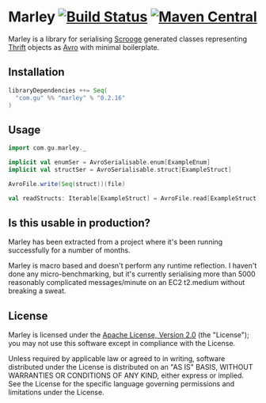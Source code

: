Marley [![Build Status](https://travis-ci.org/guardian/marley.svg?branch=master)](https://travis-ci.org/guardian/marley) [![Maven Central](https://maven-badges.herokuapp.com/maven-central/com.gu/marley_2.12/badge.svg)](https://maven-badges.herokuapp.com/maven-central/com.gu/marley_2.12)
======

Marley is a library for serialising [Scrooge](https://twitter.github.io/scrooge/) generated classes representing 
[Thrift](http://thrift.apache.org/) objects as [Avro](https://avro.apache.org/) with minimal boilerplate.

Installation
------------

```scala
libraryDependencies ++= Seq(
  "com.gu" %% "marley" % "0.2.16"
)
``` 

Usage
-----

```scala
import com.gu.marley._

implicit val enumSer = AvroSerialisable.enum[ExampleEnum]
implicit val structSer = AvroSerialisable.struct[ExampleStruct]

AvroFile.write(Seq(struct))(file)

val readStructs: Iterable[ExampleStruct] = AvroFile.read[ExampleStruct](file)
```

Is this usable in production?
-----------------------------

Marley has been extracted from a project where it's been running successfully for a number of months.

Marley is macro based and doesn't perform any runtime reflection. I haven't 
done any micro-benchmarking, but it's currently serialising more than 5000 
reasonably complicated messages/minute on an EC2 t2.medium without breaking 
a sweat.

License
-------

Marley is licensed under the [Apache License, Version 2.0](http://www.apache.org/licenses/LICENSE-2.0) (the "License"); 
you may not use this software except in compliance with the License.

Unless required by applicable law or agreed to in writing, software distributed under the License is distributed on an 
"AS IS" BASIS, WITHOUT WARRANTIES OR CONDITIONS OF ANY KIND, either express or implied. See the License for the specific 
language governing permissions and limitations under the License.
